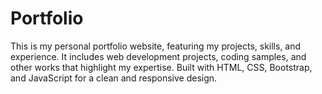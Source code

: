 # Portfolio
This is my personal portfolio website, featuring my projects, skills, and experience. It includes web development projects, coding samples, and other works that highlight my expertise. Built with HTML, CSS, Bootstrap, and JavaScript for a clean and responsive design.
